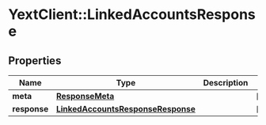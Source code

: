 # YextClient::LinkedAccountsResponse

## Properties
Name | Type | Description | Notes
------------ | ------------- | ------------- | -------------
**meta** | [**ResponseMeta**](ResponseMeta.md) |  | [optional] 
**response** | [**LinkedAccountsResponseResponse**](LinkedAccountsResponseResponse.md) |  | [optional] 



